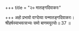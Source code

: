 +++
title = "२० मातङ्गदिवाकरः"

+++
अहो प्रभावो वाग्देव्या यन्मातङ्गदिवाकरः।  
श्रीहर्षस्याभवत्सभ्यः समो बाणमयूरयोः॥ 37 ॥  